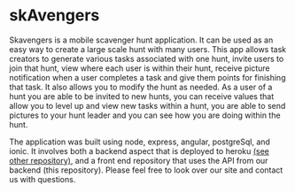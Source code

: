 # skAvengers

Skavengers is a mobile scavenger hunt application. It can be used as an easy way to create a large scale
hunt with many users. This app allows task creators to generate various tasks associated with one hunt, invite users to join that hunt, view where each user is within their hunt, receive picture notification when a user completes a task and give them points for finishing that task. It also allows you to modify the hunt as needed. As a user of a hunt you are able to be invited to new hunts, you can receive values that allow you to level up and view new tasks within a hunt, you are able to send pictures to your hunt leader and you can see how you are doing within the hunt.

The application was built using node, express, angular, postgreSql, and ionic. It involves both a backend aspect that is deployed to heroku [(see other repository)](https://github.com/TurquoiseQuintet/SkAvengers), and a front end repository that uses the API from our backend (this repository). Please feel free to look over our site and contact us with questions.
